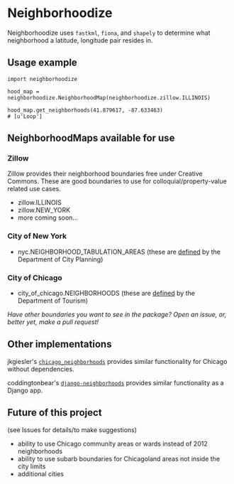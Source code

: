 # Neighborhoodize

Neighborhoodize uses `fastkml`, `fiona`, and `shapely` to determine what 
neighborhood a latitude, longitude pair resides in.

## Usage example
```
import neighborhoodize

hood_map = neighborhoodize.NeighborhoodMap(neighborhoodize.zillow.ILLINOIS)

hood_map.get_neighborhoods(41.879617, -87.633463)
# [u'Loop']
```

## NeighborhoodMaps available for use
### Zillow 
Zillow provides their neighborhood boundaries free under Creative Commons. 
These are good boundaries to use for colloquial/property-value related use cases.

- zillow.ILLINOIS
- zillow.NEW_YORK
- more coming soon...

### City of New York
- nyc.NEIGHBORHOOD_TABULATION_AREAS (these are [defined](http://www.nyc.gov/html/dcp/html/bytes/applbyte.shtml) 
by the Department of City Planning)

### City of Chicago
- city_of_chicago.NEIGHBORHOODS (these are 
[defined](https://data.cityofchicago.org/Facilities-Geographic-Boundaries/Boundaries-Neighborhoods/9wp7-iasj) 
by the Department of Tourism)

*Have other boundaries you want to see in the package? Open an issue, or, 
better yet, make a pull request!*

## Other implementations

jkgiesler's [`chicago_neighborhoods`](https://github.com/jkgiesler/chicago_neighborhoods) 
provides similar functionality for Chicago without dependencies.

coddingtonbear's [`django-neighborhoods`](https://github.com/coddingtonbear/django-neighborhoods)
provides similar functionality as a Django app.

## Future of this project
(see Issues for details/to make suggestions)

 - ability to use Chicago community areas or wards instead of 2012 neighborhoods
 - ability to use subarb boundaries for Chicagoland areas not inside the city limits
 - additional cities
